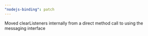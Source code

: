 ```yaml
---
"nodejs-binding": patch
---
```


Moved clearListeners internally from a direct method call to using the messaging interface
